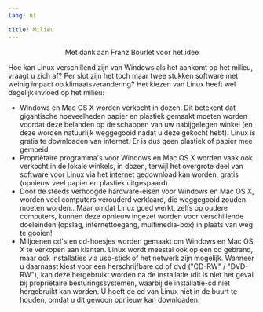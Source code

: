 ```yaml
---
lang: nl

title: Milieu
---
```


<p align="center">Met dank aan Franz Bourlet voor het idee

Hoe kan Linux verschillend zijn van Windows als het aankomt op het milieu, vraagt u zich af? Per slot zijn het toch maar twee stukken software met weinig impact op klimaatsverandering? Het kiezen van Linux heeft wel degelijk invloed op het milieu:

<ul>

<li>Windows en Mac OS X worden verkocht in dozen. Dit betekent dat
gigantische hoeveelheden papier en plastiek gemaakt moeten worden
voordat deze belanden op de schappen van uw nabijgelegen winkel (en
deze worden natuurlijk weggegooid nadat u deze gekocht hebt). Linux
is gratis te downloaden van internet. Er is dus geen plastiek of
papier mee gemoeid.</li>

<li>Propriëtaire programma's voor Windows en Mac OS X worden vaak ook
verkocht in de lokale winkels, in dozen, terwijl het overgrote deel
van software voor Linux via het internet gedownload kan worden, gratis
(opnieuw veel papier en plastiek uitgespaard).</li>

<li>Door de steeds verhoogde hardware-eisen voor Windows en Mac OS X,
worden veel computers verouderd verklaard, die weggegooid zouden
moeten worden.. Maar omdat Linux goed werkt, zelfs op oudere computers,
kunnen deze opnieuw ingezet worden voor verschillende doeleinden (opslag,
internettoegang, multimedia-box) in plaats van weg te gooien!</li>

<li>Miljoenen cd's en cd-hoesjes worden gemaakt om Windows en Mac OS X
te verkopen aan klanten. Linux wordt meestal ook op een cd gebrand,
maar ook installaties via usb-stick of het netwerk zijn mogelijk.
Wanneer u daarnaast kiest voor een herschrijfbare cd of dvd ("CD-RW" /
 "DVD-RW"), kan deze hergebruikt worden na de installatie (dit is niet
het geval bij propriëtaire besturingssystemen, waarbij de installatie-cd
niet hergebruikt kan worden. U hoeft de cd van Linux niet in de buurt
te houden, omdat u dit gewoon opnieuw kan downloaden.</li>

</ul>




